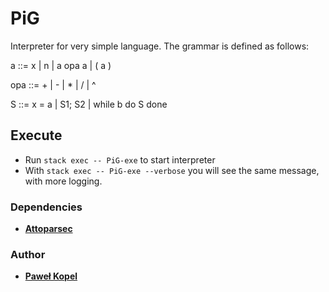 # PiG

Interpreter for very simple language. The grammar is defined as follows:

a  ::= x | n | a opa a | ( a )

opa ::= + | - | * | / | ^

S  ::= x = a | S1; S2 | while b do S done

## Execute  

* Run `stack exec -- PiG-exe` to start interpreter
* With `stack exec -- PiG-exe --verbose` you will see the same message, with more logging.

### Dependencies
* **[Attoparsec](https://hackage.haskell.org/package/attoparsec)**

### Author

* **[Paweł Kopel](https://github.com/PKopel)**
